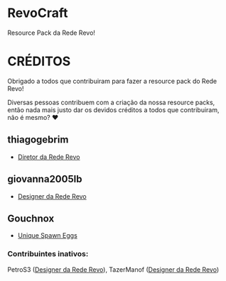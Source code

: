 # RevoCraft
Resource Pack da Rede Revo!

# CRÉDITOS
Obrigado a todos que contribuiram para fazer a resource pack do Rede Revo!

Diversas pessoas contribuem com a criação da nossa resource packs, então nada mais justo dar os devidos créditos a todos que contribuiram, não é mesmo? ♥

## thiagogebrim
* [Diretor da Rede Revo](https://rederevo.com)

## giovanna2005lb
* [Designer da Rede Revo](https://rederevo.com)

## Gouchnox
* [Unique Spawn Eggs](https://www.planetminecraft.com/texture-pack/1-13-1-16-unique-spawn-eggs/)

### Contribuintes inativos:
PetroS3 ([Designer da Rede Revo](https://rederevo.com)), TazerManof ([Designer da Rede Revo](https://rederevo.com))
